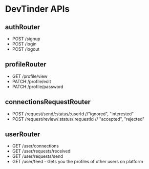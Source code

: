 # DevTinder APIs

## authRouter
- POST /signup
- POST /login
- POST /logout

## profileRouter
- GET /profile/view
- PATCH /profile/edit
- PATCH /profile/password

## connectionsRequestRouter
- POST /request/send/:status/:userId //"ignored", "interested"
- POST /request/review/:status/:requestId // "accepted", "rejected"

## userRouter
- GET /user/connections
- GET /user/requests/received
- GET /user/requests/send
- GET /user/feed - Gets you the profiles of other users on platform